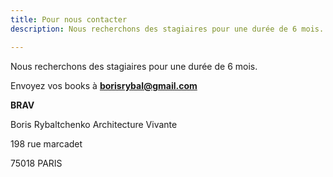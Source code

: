 ```yaml
---
title: Pour nous contacter
description: Nous recherchons des stagiaires pour une durée de 6 mois.

---
```

Nous recherchons des stagiaires pour une durée de 6 mois.

Envoyez vos books à **borisrybal@gmail.com**

**BRAV**

Boris Rybaltchenko Architecture Vivante

198 rue marcadet

75018 PARIS